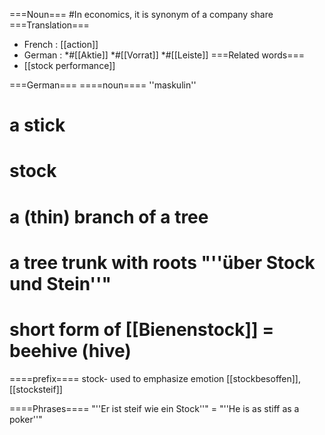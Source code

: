 ===Noun===
#In economics, it is synonym of a company share
===Translation===
* French : [[action]]
* German :
*#[[Aktie]]
*#[[Vorrat]]
*#[[Leiste]]
===Related words===
* [[stock performance]]

===German===
====noun====
''maskulin''

# a stick
# stock
# a (thin) branch of a tree
# a tree trunk with roots "''über Stock und Stein''"
# short form of [[Bienenstock]] = beehive (hive)

====prefix====
stock-
used to emphasize emotion
[[stockbesoffen]], [[stocksteif]]

====Phrases====
"''Er ist steif wie ein Stock''" = "''He is as stiff as a poker''"